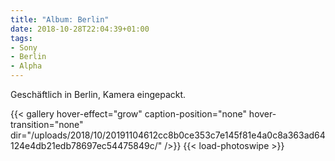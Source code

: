 ```yaml
---
title: "Album: Berlin"
date: 2018-10-28T22:04:39+01:00
tags:
- Sony
- Berlin
- Alpha
---
```


Geschäftlich in Berlin, Kamera eingepackt.

{{< gallery hover-effect="grow" caption-position="none" hover-transition="none" dir="/uploads/2018/10/20191104612cc8b0ce353c7e145f81e4a0c8a363ad64124e4db21edb78697ec54475849c/" />}}
{{< load-photoswipe >}}
